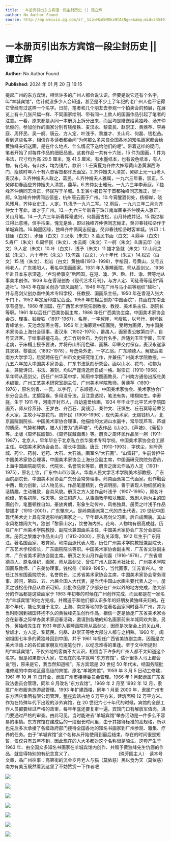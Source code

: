 ```yaml
---
title: 一本册页引出东方宾馆一段尘封历史 || 谭立辉
author: No Author Found
source: http://mp.weixin.qq.com/s?__biz=MzA5MDkxNTA4Ng==&amp;mid=2454914604&amp;idx=1&amp;sn=6a4a81bdd3ebfdac05089a71eb01bb10&amp;chksm=87a3ce4db0d4475b7fb1827bbcb6c954c7ba122a11c0428997e6721b43e37195dbd133069181&poc_token=HJ_Do2ejHyO-wNZGG8Q1S8FdPgy1YBBEob-nUEme
---
```


# 一本册页引出东方宾馆一段尘封历史 || 谭立辉

**Author:** No Author Found

**Published:** 2024 年 01 月 20 日 16:15

提起广州的东方宾馆，相信许多的广州人都会说认识，但要是说它还有个名字，叫“羊城宾馆”，估计就没多少人会知道，甚至是不少上了年纪的老广州人也不记得它曾经有过这样一个名字。日前，笔者和几个朋友去参观一个拍卖会的预展，在展览上有十几张尺幅一样、不同画家绘制、带有同一上款人的国画作品引起了笔者的注意。一看，原来都是从同一本册页上拆分出来，而且均是赠送给黄独峰、汤齐仲伉俪的。参加创作的画家分别有钱瘦铁、麦汉永、黎葛民、赵崇正、黄鼎苹、李寿庭、周怀民、吴一舸、唐云、方人定、叶浅予、黎雄才、关山月、何磊、钱松喦。看到这些名字，相信许多读者都会问“为何那么多来自全国各地的知名画家都会给黄独峰夫妇送画，是在什么地点、什么情况下送给他们的呢”。带着这样的疑问，笔者开始了对每件作品的细细品鉴。这套作品一共有十六张，15 件为国画，1 件为书法，尺寸均为高 29.5 厘米，宽 41.5 厘米。有水墨纸本，也有设色纸本，有人物，有花鸟，有山水，均为镜片。款识：1.壬寅夏为齐仲大姊写黄山游黄澥西海门，瘦铁时年六十有六昔客首都许氏画室。2.齐仲嫂夫人清赏，癸卯上元一山老人麦汉永。3.齐仲嫂夫人政之，葛民。4.齐仲嫂夫人雅属，一九六三年春，崇正。5.癸卯初春画应齐仲嫂夫人清赏，鼎苹。6.齐仲女士雅玩，一九六三年李寿庭。7.独峰齐仲俩同志清正，怀民写于羊城。8.壬寅小暑日写于首都独峰同志雅正，吴一舸。9.独峰齐仲俩同志俪鉴，杭州唐云画于广州。10.今宵醒酒何处，杨柳岸，晓风残月，齐仲女史正，人定。11.浅予一九六二写。12.雨后，一九六三年二月为齐仲女士写此，雄才于广州。13.一九六三年新春于珠江南岸画奉齐仲嫂夫人雅正，关山月笔。14.一九六三年新春挥毫遣兴，何磊画古松，山月补成并记。15.偶过榕江得此意境，信手拈来，愧无是处，即以独峰齐仲俩同志俪正，癸卯春钱松喦作于羊城宾馆。16.翰墨因缘，独峰齐仲俩同志俪鉴，癸卯春钱松喦时客羊城。钤印：1.钱厓（白文）、尗厓（白文）2.汉永（朱文）3.葛民书画（白文）4.鼎苹（白文）5.寿广（朱文）6.周怀民（朱文）、水云阁（朱文）7.一舸（朱文）8.唐云印（白文）9.人定（朱文）10.叶（白文）、浅予（朱文）11.雄才急就（朱文）12.山月之鉥（朱文）、六十年代（朱文）13.何磊（白文）、六十年代（朱文）14.松岩（白文）15.钱（朱文）、松岩（白文）黄独峰(1913- 1998)，字榕园，号黄山，又号五岭老人，广东揭阳人，著名中国画画家。1931 年入春睡画院，师从高剑父。1936 年赴日本东京深造，“卢沟桥事变”后回国，在港、澳、沪、黔、桂、渝、蓉等地从事美术创作。1939 年在香港创办《现代艺术月刊》，与方人定、司徒奇等组织“再造社”。1943 年在韶关创办“颂风画苑”。1946 年在广州与马小进等组织“越社”，并与高剑父创办南中美术专科学校，任教授、国画系主任。1950 年在香港入张大千门下。1952 年定居印度尼西亚。1959 年在棉兰创办“中国画院”，其画在东南亚享有盛誉。1960 年回国，在广西艺术学院任副教授、教授、美术系主任、副院长等职。1961 年以后任广西美协副主席，1986 年任广西美协主席。中国美术家协会会员、理事。钱瘦铁（1897-1967），名崖，一字叔崖，号瘦铁，以号行，别号数青峰馆主、天池龙泓斋主等。1956 年上海筹建中国画院，受聘为画师，为中国美术家协会上海分会理事。麦汉永（1902-1975），番禺人，画家麦公敏第四子，自号天涯客。于绘事最擅花鸟，尤工竹刻金石，为刻竹名手，后随刘玉笙学画，玉笙老病，于床榻上授予要诀，并将丹山所用色碟、画稿、印章交付保存，麦汉永遂承其衣钵。黎葛民（1892-1978），号逸斋外史，一字乙翁。广东顺德人。解放后进南方大学学习，后受聘任在广州市文史研究馆工作，并兼任广州美术学院教授，一九五六年加入中国美术家协会、广东书法篆刻研究会。画以山水、花鸟、动物为主，兼能诗词、书法、篆刻，均以严谨清逸而自成一格。赵崇正（1910-1968），早年师从高剑父。历任广州华英中学、知用中学图画教员、广州南方通俗出版社美术编辑、广州工艺美术研究室副主任、广州美术学院教师。黄鼎苹（1890-1976），原名剑青、一侃，以字行，广东顺德人。中国美术家协会、美术家协会广东分会会员。尤擅猿猴，多用没骨法，且注意透视，笔法有势，栩栩如生。李寿庭，生于 1911 年，河南开封市人，自幼喜爱绘画，1934 年毕业于北平艺术学院国画系，师从徐燕孙、王梦白、齐百石、吴镜汀、秦仲文、汪慎生、丘石冥等前辈艺术大家，主攻小写意花鸟。周怀民（1906-1996），现代美术家，无锡钱桥人。北京画院副院长、中国美术家协会理事。他描绘的太湖山水画中，常毕现芦苇、芦塘的质感、气势和神韵，被人们誉为“周芦塘”。代表作品《山水》、《芦塘》、《葡萄》等。出版《周怀民画辑》、《周怀民藏画集》等。册页之周怀民作品吴一舸（1911-1987），北京人，早年毕业于北京私立京华美术专科学校。中国美术家协会会工部主任。中国美术家协会会员。擅长中国画。唐云（1910-1993），字侠尘，别号药城、药尘、药翁、老药、大石、大石翁。画室名“大石斋”、“山雷轩”。生前曾担任中国美术家协会理事，中国美术家协会上海分会副主席，中国画研究院院务委员，上海中国画院副院长、代院长、名誉院长等职。册页之唐云作品方人定（1901-1975），原名士钦，广东中山市沙溪人。华南人民文学艺术学院美术部教授、广东画院副院长、中国美术家协会广东分会常务理事。岭南画派第二代画家。创作融会中西，致力创新，以人物见长。作品笔墨精到，色调明丽，善于表现人物细腻的生活情趣，生动雅致，自具风貌。册页之方人定作品叶浅予（1907-1995），原名叶纶绮，笔名初萌、性天等。浙江桐庐人。从事画教学和以舞蹈、戏剧人物为主的国画创作。笔墨顿挫自如，豪放爽朗，形象生动传神，风格独具。册页之叶浅予作品黎雄才（1910-2001），广东肇庆人。是岭南画派第二代的杰出代表，20 世纪中国现代美术史上具有深远影响的画家之一。早年跟从高剑父习画，后自成面貌。其山水风格雄阔大气，独创「黎家山水」，饮誉海内外。花鸟、人物均有很高成就。历任广州广州美术学院教授、副院长兼国画系主任，中国美术家协会广东分会副主席。册页之黎雄才作品关山月（1912-2000），原名关泽霈，1912 年生于广东阳江。著名国画家、教育家。岭南画派代表人物。历任广州美术学院教授兼副院长，广东艺术学校校长，广东画院院长等职。中国美术家协会副主席，广东省文联副主席，广东省美术家协会副主席。册页之关山月作品何磊（1916-1978），广东省顺德县人，原名侣纪，画家，师从高剑父，曾任广州人民美术社社长、广州美术学院国画系教师、广东美协理事。钱松嵒（1899-1985），当代画家，江苏宜兴人。曾任江苏省国画院院长、名誉院长，江苏省美术家协会主席，中国美术家协会常务理事、顾问，第四、五、六届全国人大代表，是当代中国山水画主要代表人之一。册页之钱松喦作品从款识可知，此批作品除了少部分在广州以外的地方完成，绝大部分的作品都是这些画家于 1963 年初春的时候在广州创作完成，而且都是在一家名为“羊城宾馆”的地方完成，并赠送于和他们都认识多年的好朋友黄独峰夫妇的。在那个年代，能让来自于北京、上海、南京等地的多位著名画家同时荟萃广州，并为当时刚回到祖国怀抱不久的黄独峰先生创作作品，相信一定是恰逢广东省美术家协会在新春之际举办美术家迎春活动，邀请到各地的知名画家前来羊城同欢共聚。另外，黄独峰先生在 1931 年即入春睡画院师从高剑父，因而是次聚会上的关山月、黎雄才、方人定、黎葛民、何磊、赵崇正等绝大部分人都与之相熟。1960 年，阔别祖国七年多的黄独峰回到中国，并于 1961 年担任广西省美协副主席，因而是次美术活动上的各位画家朋友均提笔创作，以纪念难得的重逢。至于文中所提到的“羊城宾馆”，不仅外地的客商不大认识，相信当下许多的广州人都不太知道这个名字。但是如果告诉大家，它现在的名字就叫“东方宾馆”，估计很多人马上都会说“哦，原来是它，我当然知道啦”。东方宾馆是 20 世纪 50 年代末，经国务院批准修建的中南地区最高级的宾馆，原名“羊城宾馆”。1959 年 3 月 5 日动工修建，1961 年 10 月 11 日开业，隶属广州市接待委员会管理。1966 年 1 月起隶属广东省政法委员会管理，同年 8 月改名“东方宾馆”。1969 年 2 月至 1992 年 12 月，隶属广州市服务旅游局管理。1993 年扩建西楼，同年 1 月至 2000 年，隶属广州市东方酒店集团有限公司管理。整座宾馆占地 6 万平方米，建筑面积 12 万平方米。作为在特殊年代下出现的涉外宾馆，在 20 世纪六七十年代的时候，宾馆的全部工作人员都要经过严格的政审，每年年底还要复审一遍，宾馆门口有解放军值岗，进门要通过严格的审查。由此可见，当时能进去“羊城宾馆”举办活动是一件多么不容易的事情。东方宾馆在建成后的一段很长时间里，由于其接待标准的高规格，所以也先后多次承接了各级政府部门接待全国各地的知名书画家到广州参观、雅集、疗养的任务。由于“羊城宾馆”这个名称从开始使用到最后结束，存在的时间很是短暂，仅仅只有五年不到，因此现在的人大多都对这个名称很是陌生。这套产生于 1963 年、由全国众多知名书画家在羊城宾馆内创作、并赠予黄独峰先生伉俪的作品，就显得特别的有纪念意义了。                                     (珠芳园主人）  读本号文章，品广州往事：高第街的流金岁月老人与猫（莫依慈）民以食为天（莫依慈）南方有美玉既然看到这里了不妨赞赏一下作者吧

![](https://mmbiz.qpic.cn/mmbiz_jpg/PJWG74pLsMZzcCibzGRozVicbv6KUO3bDfCZREm9r8ouF1cCdh8x4Netf9DnSGaic1jf6yymqLhgiaU8ibbXM7rhyjQ/640)

![](https://mmbiz.qpic.cn/mmbiz_jpg/PJWG74pLsMZzcCibzGRozVicbv6KUO3bDfjUK8qEd3u2yGVXqoJ0zF3B5zXH82TM1vHobUAEibm7ibicAhoWRQ7gshA/640)

![](https://mmbiz.qpic.cn/mmbiz_jpg/PJWG74pLsMZzcCibzGRozVicbv6KUO3bDf68GO4MLQqYUr0ibqZbKbZgq7N4IM9BgqKChRH3iaNSOBxtoa6mW7aa3w/640)

![](https://mmbiz.qpic.cn/mmbiz_jpg/PJWG74pLsMZzcCibzGRozVicbv6KUO3bDfkFXcN1Prb4HNZk0EgszIjUibm7B284xXicY4E9gfEyckL3iacT7xIo9QQ/640)

![](https://mmbiz.qpic.cn/mmbiz_jpg/PJWG74pLsMZzcCibzGRozVicbv6KUO3bDfPWm5rlcuCXJGoP7rVicvicljNGkGsK43N7MnJxcb5tvwBkmC9CQkQv7A/640)

![](https://mmbiz.qpic.cn/mmbiz_jpg/PJWG74pLsMZzcCibzGRozVicbv6KUO3bDfyFn8dTRzeia8kUa0CQJVrLjFYL0ZOmV9eIzbnftCTxjUTaQ7GAoT1ow/640)

![](https://mmbiz.qpic.cn/mmbiz_jpg/PJWG74pLsMZzcCibzGRozVicbv6KUO3bDfF3QUplsYuUXkf5pySbuAxfnt6tsPHmfvahia4tC7PiciccYlTFygu8qfQ/640)
